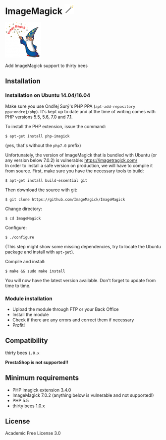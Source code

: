 # ImageMagick ![ImageMagick](/logo.gif)
![ImageMagick](/logo.png)

Add ImageMagick support to thirty bees

## Installation  

### Installation on Ubuntu 14.04/16.04
Make sure you use Ondřej Surý's PHP PPA (`apt-add-repository ppa:ondrej/php`). It's kept up to date and at the time of writing comes with PHP versions 5.5, 5.6, 7.0 and 7.1.
 
To install the PHP extension, issue the command:  
```shell
$ apt-get install php-imagick
```  
(yes, that's without the `php7.0` prefix)
 
Unfortunately, the version of ImageMagick that is bundled with Ubuntu (or any version below 7.0.2) is vulnerable: https://imagetragick.com/  
In order to install a safe version on production, we will have to compile it from source.
First, make sure you have the necessary tools to build:  
```shell
$ apt-get install build-essential git
```
 
Then download the source with git:  
```shell
$ git clone https://github.com/ImageMagick/ImageMagick
```
 
Change directory:  
```shell
$ cd ImageMagick
```
 
Configure:  
```shell
$ ./configure
```  
(This step might show some missing dependencies, try to locate the Ubuntu package and install with `apt-get`).
 
Compile and install:  
```shell
$ make && sudo make install
```
 
You will now have the latest version available. Don't forget to update from time to time.
 
### Module installation
- Upload the module through FTP or your Back Office
- Install the module
- Check if there are any errors and correct them if necessary
- Profit!

## Compatibility
thirty bees `1.0.x`

**PrestaShop is not supported!!**

## Minimum requirements
- PHP imagick extension 3.4.0
- ImageMagick 7.0.2 (anything below is vulnerable and not supported!)
- PHP 5.5
- thirty bees 1.0.x

## License
Academic Free License 3.0
